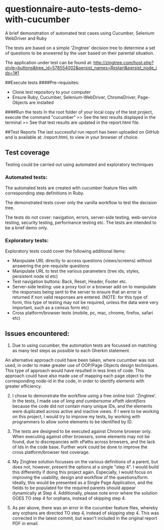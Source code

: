# questionnaire-auto-tests-demo-with-cucumber
A brief demonstration of automated test cases using Cucumber, Selenium WebDriver and Ruby  

The tests are based on a simple 'Zingtree' decision tree to determine a set of questions to be answered by the user based on their parental situation.  

The application under test can be found at: http://zingtree.com/host.php?style=buttons&tree_id=578554002&persist_names=Restart&persist_node_ids=1#1  

##Execute tests
####Pre-requisites:

* Clone test repository to your computer  
* Ensure Ruby, Cucumber, Selenium-WebDriver, ChromeDriver, Page-Objects are installed

####Run the tests
In the root folder of your local copy of the test project, execute the command "cucumber" >> See the test results displayed in the terminal >> See that test results are updated in the report.html file. 

##Test Reports
The last successful run report has been uploaded on GitHub and is available at: /report.html, to view in your browser of choice.

## Test coverage
Testing could be carried out using automated and exploratory techniques

### Automated tests: 
The automated tests are created with cucumber feature files with corresponding step definitions in Ruby.  

The demonstrated tests cover only the vanilla workflow to test the decision tree.  

The tests do not cover: navigation, errors, server-side testing, web-service testing, security testing, performance testing etc. The tests are intended to be a brief demo only. 

### Exploratory tests: 
Exploratory tests could cover the following additional items:   

* Manipulate URL directly to access questions (views/screens) without answering the pre-requisite questions
* Manipulate URL to test the various parameters (tree ids, styles, persistent node id etc)
* Test navigation buttons: Back, Reset, Header, Footer etc. 
* Server-side testing: use a proxy tool or a browser add on to manipulate the responses being sent to the server to ensure that an error is returned if non valid responses are entered. (NOTE: for this type of form, this type of testing may not be required, unless the data were very important, such as a census form etc)
* Cross platform/browser tests (mobile, pc, mac, chrome, firefox, safari etc)

## Issues encountered: 
1) Due to using cucumber, the automation tests are focussed on matching as many test steps as possible to each Gherkin statement.  
 
An alternative approach could have been taken, where cucumber was not used, in order to make greater use of OOP/Page Objects design techniques. This type of approach would have resulted in less lines of code. This approach could have also made use of mapping each page object to the corresponding node-id in the code, in order to identify elements with greater efficiency.  

2) I chose to demonstrate the workflow using a free online tool: 'Zingtree'. In the tests, I made use of *long and cumbersome xPath identifiers* because the code did not contain many unique IDs, and the elements were duplicated across active and inactive views. If I were to be working on this project, I would try to improve my tests, by working with programmers to allow some elements to be identified by ID.    
         
3) The tests are designed to be executed against Chrome browser only. When executing against other browsers, some elements may not be found, due to discrepancies with xPaths across browsers, and the lack of Ids in the code base.  Further work could be done to improve the cross platform/browser test coverage. 

4) My Zingtree solution focusses on the various definitions of a parent, but does not, however, present the options at a single "step 4". I would build this differently if doing this project again. Especially, I would focus on improving the usability, design and workflow of the questions/form. Ideally, this would be presented as a Single Page Application, and the fields to be populated for the required parents should appear dynamically at Step 4. Additionally, please note error where the solution GOES TO step 4 for orphans, instead of skipping step 4. 

5) As per above, there was an error in the cucumber feature files, whereby any orphans are directed TO step 4, instead of skipping step 4. This was corrected in the latest commit, but wasn't included in the original report PDF in email. 

